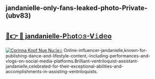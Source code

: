 ## jandanielle-only-fans​-leaked-photo​-Private-(ubv83)


# <h2><a href="https://mediaupload.pro?title=jandanielle&ref=git">🔗👉 🔴 jandanielle-P𝚑ot𝚘𝚜-V𝚒d𝚎o</a></h2>

[![Corinna Kopf Nue Nu𝚍e𝚜](https://i.imgur.com/0qMVB7G.gif)](https://mediaupload.pro?title=jandanielle&ref=git)
Online-influencer-jandanielle,known-for-publishing-dance-and-lifestyle-content,-including-performances-and-vlogs-on-social-media-platforms.Brilliant-ventriloquist-assistant-jandanielle,celebrated-for-their-exceptional-abilities-and-accomplishments-in-assisting-ventriloquists.  
